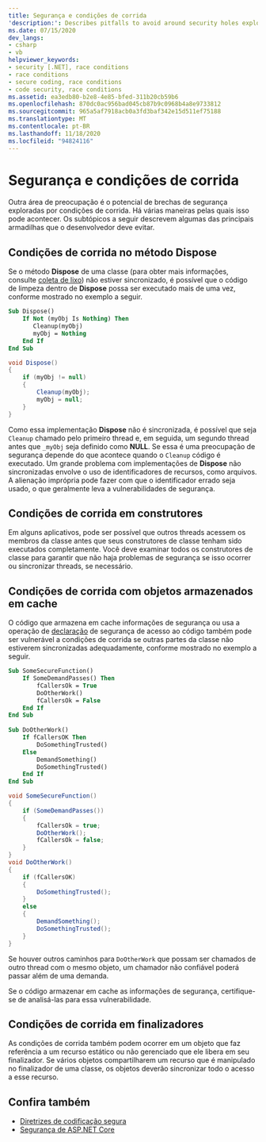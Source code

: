 ```yaml
---
title: Segurança e condições de corrida
'description:': Describes pitfalls to avoid around security holes exploited by race conditions, including dispose methods, constructors, cached objects, and finalizers.
ms.date: 07/15/2020
dev_langs:
- csharp
- vb
helpviewer_keywords:
- security [.NET], race conditions
- race conditions
- secure coding, race conditions
- code security, race conditions
ms.assetid: ea3edb80-b2e8-4e85-bfed-311b20cb59b6
ms.openlocfilehash: 870dc0ac956bad045cb87b9c0968b4a8e9733812
ms.sourcegitcommit: 965a5af7918acb0a3fd3baf342e15d511ef75188
ms.translationtype: MT
ms.contentlocale: pt-BR
ms.lasthandoff: 11/18/2020
ms.locfileid: "94824116"
---
```

# <a name="security-and-race-conditions"></a>Segurança e condições de corrida

Outra área de preocupação é o potencial de brechas de segurança exploradas por condições de corrida. Há várias maneiras pelas quais isso pode acontecer. Os subtópicos a seguir descrevem algumas das principais armadilhas que o desenvolvedor deve evitar.  
  
## <a name="race-conditions-in-the-dispose-method"></a>Condições de corrida no método Dispose  

Se o método **Dispose** de uma classe (para obter mais informações, consulte [coleta de lixo](../garbage-collection/index.md)) não estiver sincronizado, é possível que o código de limpeza dentro de **Dispose** possa ser executado mais de uma vez, conforme mostrado no exemplo a seguir.  
  
```vb  
Sub Dispose()  
    If Not (myObj Is Nothing) Then  
       Cleanup(myObj)  
       myObj = Nothing  
    End If  
End Sub  
```  
  
```csharp  
void Dispose()
{  
    if (myObj != null)
    {  
        Cleanup(myObj);  
        myObj = null;  
    }  
}  
```  
  
Como essa implementação **Dispose** não é sincronizada, é possível que seja `Cleanup` chamado pelo primeiro thread e, em seguida, um segundo thread antes que `_myObj` seja definido como **NULL**. Se essa é uma preocupação de segurança depende do que acontece quando o `Cleanup` código é executado. Um grande problema com implementações de **Dispose** não sincronizadas envolve o uso de identificadores de recursos, como arquivos. A alienação imprópria pode fazer com que o identificador errado seja usado, o que geralmente leva a vulnerabilidades de segurança.  
  
## <a name="race-conditions-in-constructors"></a>Condições de corrida em construtores

Em alguns aplicativos, pode ser possível que outros threads acessem os membros da classe antes que seus construtores de classe tenham sido executados completamente. Você deve examinar todos os construtores de classe para garantir que não haja problemas de segurança se isso ocorrer ou sincronizar threads, se necessário.  
  
## <a name="race-conditions-with-cached-objects"></a>Condições de corrida com objetos armazenados em cache  

O código que armazena em cache informações de segurança ou usa a operação de [declaração](../../framework/misc/using-the-assert-method.md) de segurança de acesso ao código também pode ser vulnerável a condições de corrida se outras partes da classe não estiverem sincronizadas adequadamente, conforme mostrado no exemplo a seguir.  
  
```vb  
Sub SomeSecureFunction()  
    If SomeDemandPasses() Then  
        fCallersOk = True  
        DoOtherWork()  
        fCallersOk = False  
    End If  
End Sub  
  
Sub DoOtherWork()  
    If fCallersOK Then  
        DoSomethingTrusted()  
    Else  
        DemandSomething()  
        DoSomethingTrusted()  
    End If  
End Sub  
```  
  
```csharp  
void SomeSecureFunction()
{  
    if (SomeDemandPasses())
    {  
        fCallersOk = true;  
        DoOtherWork();  
        fCallersOk = false;  
    }  
}  
void DoOtherWork()
{  
    if (fCallersOK)
    {  
        DoSomethingTrusted();  
    }  
    else
    {  
        DemandSomething();  
        DoSomethingTrusted();  
    }  
}  
```  
  
Se houver outros caminhos para `DoOtherWork` que possam ser chamados de outro thread com o mesmo objeto, um chamador não confiável poderá passar além de uma demanda.  
  
Se o código armazenar em cache as informações de segurança, certifique-se de analisá-las para essa vulnerabilidade.  
  
## <a name="race-conditions-in-finalizers"></a>Condições de corrida em finalizadores  

As condições de corrida também podem ocorrer em um objeto que faz referência a um recurso estático ou não gerenciado que ele libera em seu finalizador. Se vários objetos compartilharem um recurso que é manipulado no finalizador de uma classe, os objetos deverão sincronizar todo o acesso a esse recurso.  
  
## <a name="see-also"></a>Confira também

- [Diretrizes de codificação segura](secure-coding-guidelines.md)
- [Segurança de ASP.NET Core](/aspnet/core/security/)
